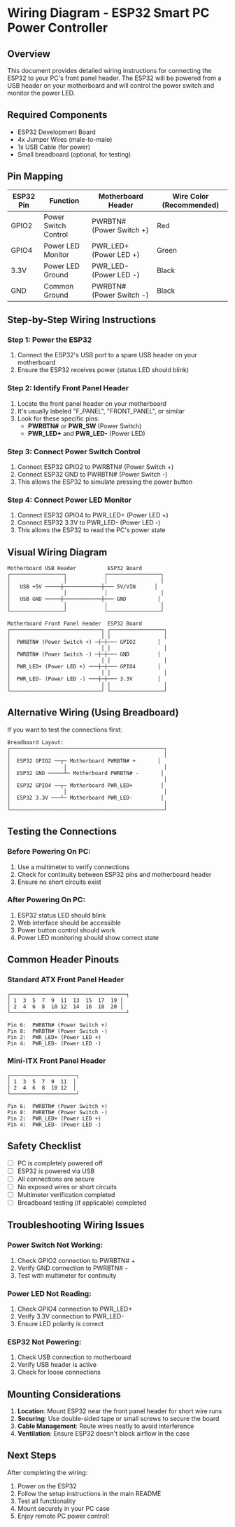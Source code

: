 # Wiring Diagram - ESP32 Smart PC Power Controller

## Overview

This document provides detailed wiring instructions for connecting the ESP32 to your PC's front panel header. The ESP32 will be powered from a USB header on your motherboard and will control the power switch and monitor the power LED.

## Required Components

- ESP32 Development Board
- 4x Jumper Wires (male-to-male)
- 1x USB Cable (for power)
- Small breadboard (optional, for testing)

## Pin Mapping

| ESP32 Pin | Function | Motherboard Header | Wire Color (Recommended) |
|-----------|----------|-------------------|--------------------------|
| GPIO2     | Power Switch Control | PWRBTN# (Power Switch +) | Red |
| GPIO4     | Power LED Monitor | PWR_LED+ (Power LED +) | Green |
| 3.3V     | Power LED Ground | PWR_LED- (Power LED -) | Black |
| GND       | Common Ground | PWRBTN# (Power Switch -) | Black |

## Step-by-Step Wiring Instructions

### Step 1: Power the ESP32
1. Connect the ESP32's USB port to a spare USB header on your motherboard
2. Ensure the ESP32 receives power (status LED should blink)

### Step 2: Identify Front Panel Header
1. Locate the front panel header on your motherboard
2. It's usually labeled "F_PANEL", "FRONT_PANEL", or similar
3. Look for these specific pins:
   - **PWRBTN#** or **PWR_SW** (Power Switch)
   - **PWR_LED+** and **PWR_LED-** (Power LED)

### Step 3: Connect Power Switch Control
1. Connect ESP32 GPIO2 to PWRBTN# (Power Switch +)
2. Connect ESP32 GND to PWRBTN# (Power Switch -)
3. This allows the ESP32 to simulate pressing the power button

### Step 4: Connect Power LED Monitor
1. Connect ESP32 GPIO4 to PWR_LED+ (Power LED +)
2. Connect ESP32 3.3V to PWR_LED- (Power LED -)
3. This allows the ESP32 to read the PC's power state

## Visual Wiring Diagram

```
Motherboard USB Header          ESP32 Board
┌─────────────────┐            ┌─────────────────┐
│                 │            │                 │
│   USB +5V ─────┼────────────┼─── 5V/VIN      │
│                 │            │                 │
│   USB GND ─────┼────────────┼─── GND          │
│                 │            │                 │
└─────────────────┘            └─────────────────┘

Motherboard Front Panel Header  ESP32 Board
┌─────────────────────────────┐ ┌─────────────────┐
│                             │ │                 │
│  PWRBTN# (Power Switch +) ─┼─┼─── GPIO2       │
│                             │ │                 │
│  PWRBTN# (Power Switch -) ─┼─┼─── GND         │
│                             │ │                 │
│  PWR_LED+ (Power LED +) ───┼─┼─── GPIO4       │
│                             │ │                 │
│  PWR_LED- (Power LED -) ───┼─┼─── 3.3V        │
│                             │ │                 │
└─────────────────────────────┘ └─────────────────┘
```

## Alternative Wiring (Using Breadboard)

If you want to test the connections first:

```
Breadboard Layout:
┌─────────────────────────────────────────────────┐
│                                                 │
│  ESP32 GPIO2 ──┬─ Motherboard PWRBTN# +       │
│                 │                               │
│  ESP32 GND ─────┴─ Motherboard PWRBTN# -       │
│                                                 │
│  ESP32 GPIO4 ──┬─ Motherboard PWR_LED+         │
│                 │                               │
│  ESP32 3.3V ───┴─ Motherboard PWR_LED-         │
│                                                 │
└─────────────────────────────────────────────────┘
```

## Testing the Connections

### Before Powering On PC:
1. Use a multimeter to verify connections
2. Check for continuity between ESP32 pins and motherboard header
3. Ensure no short circuits exist

### After Powering On PC:
1. ESP32 status LED should blink
2. Web interface should be accessible
3. Power button control should work
4. Power LED monitoring should show correct state

## Common Header Pinouts

### Standard ATX Front Panel Header
```
┌─────────────────────────────────────┐
│ 1  3  5  7  9  11  13  15  17  19 │
│ 2  4  6  8  10 12  14  16  18  20 │
└─────────────────────────────────────┘

Pin 6:  PWRBTN# (Power Switch +)
Pin 8:  PWRBTN# (Power Switch -)
Pin 2:  PWR_LED+ (Power LED +)
Pin 4:  PWR_LED- (Power LED -)
```

### Mini-ITX Front Panel Header
```
┌─────────────────────┐
│ 1  3  5  7  9  11  │
│ 2  4  6  8  10 12  │
└─────────────────────┘

Pin 6:  PWRBTN# (Power Switch +)
Pin 8:  PWRBTN# (Power Switch -)
Pin 2:  PWR_LED+ (Power LED +)
Pin 4:  PWR_LED- (Power LED -)
```

## Safety Checklist

- [ ] PC is completely powered off
- [ ] ESP32 is powered via USB
- [ ] All connections are secure
- [ ] No exposed wires or short circuits
- [ ] Multimeter verification completed
- [ ] Breadboard testing (if applicable) completed

## Troubleshooting Wiring Issues

### Power Switch Not Working:
1. Check GPIO2 connection to PWRBTN# +
2. Verify GND connection to PWRBTN# -
3. Test with multimeter for continuity

### Power LED Not Reading:
1. Check GPIO4 connection to PWR_LED+
2. Verify 3.3V connection to PWR_LED-
3. Ensure LED polarity is correct

### ESP32 Not Powering:
1. Check USB connection to motherboard
2. Verify USB header is active
3. Check for loose connections

## Mounting Considerations

1. **Location**: Mount ESP32 near the front panel header for short wire runs
2. **Securing**: Use double-sided tape or small screws to secure the board
3. **Cable Management**: Route wires neatly to avoid interference
4. **Ventilation**: Ensure ESP32 doesn't block airflow in the case

## Next Steps

After completing the wiring:
1. Power on the ESP32
2. Follow the setup instructions in the main README
3. Test all functionality
4. Mount securely in your PC case
5. Enjoy remote PC power control!
